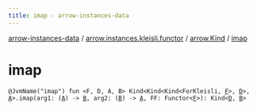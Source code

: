 ```yaml
---
title: imap - arrow-instances-data
---
```


[arrow-instances-data](../../index.html) / [arrow.instances.kleisli.functor](../index.html) / [arrow.Kind](index.html) / [imap](./imap.html)

# imap

`@JvmName("imap") fun <F, D, A, B> Kind<Kind<Kind<ForKleisli, `[`F`](imap.html#F)`>, `[`D`](imap.html#D)`>, `[`A`](imap.html#A)`>.imap(arg1: (`[`A`](imap.html#A)`) -> `[`B`](imap.html#B)`, arg2: (`[`B`](imap.html#B)`) -> `[`A`](imap.html#A)`, FF: Functor<`[`F`](imap.html#F)`>): Kind<`[`D`](imap.html#D)`, `[`B`](imap.html#B)`>`